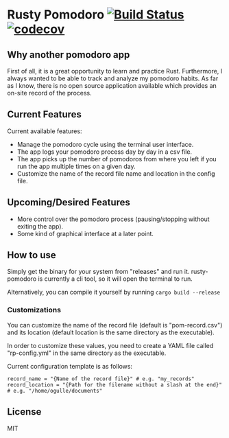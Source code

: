 # Rusty Pomodoro [![Build Status](https://travis-ci.org/ozangulle/rusty-pomodoro.svg?branch=master)](https://travis-ci.org/ozangulle/rusty-pomodoro) [![codecov](https://codecov.io/gh/ozangulle/rusty-pomodoro/branch/master/graph/badge.svg)](https://codecov.io/gh/ozangulle/rusty-pomodoro)



## Why another pomodoro app

First of all, it is a great opportunity to learn and practice Rust. Furthermore, I always wanted to be able to track and analyze my pomodoro habits. As far as I know, there is no open source application available which provides an on-site record of the process.

## Current Features

Current available features:

- Manage the pomodoro cycle using the terminal user interface.
- The app logs your pomodoro process day by day in a csv file.
- The app picks up the number of pomodoros from where you left if you run the app multiple times on a given day.
- Customize the name of the record file name and location in the config file.

## Upcoming/Desired Features

- More control over the pomodoro process (pausing/stopping without exiting the app).
- Some kind of graphical interface at a later point.

## How to use

Simply get the binary for your system from "releases" and run it. rusty-pomodoro is currently a cli tool, so it will open the terminal to run.

Alternatively, you can compile it yourself by running ```cargo build --release```

### Customizations

You can customize the name of the record file (default is "pom-record.csv")
and its location (default location is the same directory as the executable).

In order to customize these values, you need to create a YAML file called
"rp-config.yml" in the same directory as the executable.

Current configuration template is as follows:

```
record_name = "{Name of the record file}" # e.g. "my_records"
record_location = "{Path for the filename without a slash at the end}" # e.g. "/home/ogulle/documents"
```


## License

MIT
